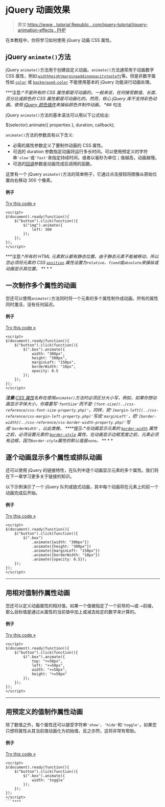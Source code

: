 # jQuery 动画效果

> 原文:[https://www . tutorial Republic . com/jquery-tutorial/jquery-animation-effects . PHP](https://www.tutorialrepublic.com/jquery-tutorial/jquery-animation-effects.php)

在本教程中，你将学习如何使用 jQuery 动画 CSS 属性。

## jQuery `animate()`方法

jQuery `animate()`方法用于创建自定义动画。`animate()`方法通常用于动画数字 CSS 属性，例如:[`width`](../css-reference/css-width-property.php)[`height`](../css-reference/css-height-property.php)[`margin`](../css-reference/css-margin-property.php)[`padding`](../css-reference/css-padding-property.php)[`opacity`](../css-reference/css-opacity-property.php)[`top`](../css-reference/css-top-property.php)[`left`](../css-reference/css-left-property.php)等。但是非数字属性如 [`color`](../css-reference/css-color-property.php) 或 [`background-color`](../css-reference/css-background-color-property.php) 不能使用基本的 jQuery 功能进行动画处理。

 ***注意:**不是所有的 CSS 属性都是可动画的。一般来说，任何接受数值、长度、百分比或颜色的 CSS 属性都是可动画化的。然而，核心 jQuery 库不支持彩色动画。使用 [jQuery 颜色插件](https://github.com/jquery/jquery-color)来操纵颜色并制作动画。*  *## 句法

jQuery `animate()`方法的基本语法可以用以下公式给出:

$(selector).animate({ properties }, duration, callback);

`animate()`方法的参数具有以下含义:

*   必需的属性参数定义了要制作动画的 CSS 属性。
*   可选的 duration 参数指定动画将运行多长时间。可以使用预定义的字符串`'slow'`或`'fast'`来指定持续时间，或者以毫秒为单位；值越高，动画越慢。
*   可选的[回调](jquery-callback.php)参数是动画完成后调用的函数。

这里有一个 jQuery `animate()`方法的简单例子，它通过点击按钮将图像从原始位置向右移动 300 个像素。

#### 例子

[Try this code »](../codelab.php?topic=jquery&file=animation "Try this code using online Editor")

```
<script>
$(document).ready(function(){
    $("button").click(function(){
        $("img").animate({
            left: 300
        });
    });
});
</script>
```

 ***注意:**所有的 HTML 元素默认都有静态位置。由于静态元素不能被移动，所以您必须将元素的 CSS [`position`](../css-reference/css-position-property.php) 属性设置为`relative`、`fixed`或`absolute`来操纵或动画显示其位置。*  ** * *

## 一次制作多个属性的动画

您还可以使用`animate()`方法同时将一个元素的多个属性制作成动画。所有的属性同时激活，没有任何延迟。

#### 例子

[Try this code »](../codelab.php?topic=jquery&file=animate-multiple-css-properties "Try this code using online Editor")

```
<script>
$(document).ready(function(){
    $("button").click(function(){
        $(".box").animate({
            width: "300px",
            height: "300px",
            marginLeft: "150px",
            borderWidth: "10px",
            opacity: 0.5
        });
    });
});
</script>
```

 ***注意:**[CSS 属性](../css-reference/css3-properties.php)名称在使用`animate()`方法时必须区分大小写，例如，如果你想动画显示字体大小，你需要写`'fontSize'`而不是`'[font-size](../css-reference/css-font-size-property.php)'`。同样，把`'[margin-left](../css-reference/css-margin-left-property.php)'`写成`'marginLeft'`，把`'[border-width](../css-reference/css-border-width-property.php)'`写成`'borderWidth'`，以此类推。*  ****提示:**在动画显示元素的 [`border-width`](../css-reference/css-border-width-property.php) 属性之前，必须设置元素的 [`border-style`](../css-reference/css-border-style-property.php) 属性。在动画显示边框宽度之前，元素必须有边框，因为`border-style`属性的默认值是`none`。*  ** * *

## 逐个动画显示多个属性或排队动画

还可以使用 jQuery 的链接特性，在队列中逐个动画显示元素的多个属性。我们将在下一章学习更多关于链接的知识。

以下示例演示了一个 jQuery 队列或链式动画，其中每个动画将在元素上的前一个动画完成后开始。

#### 例子

[Try this code »](../codelab.php?topic=jquery&file=queued-animation "Try this code using online Editor")

```
<script>
$(document).ready(function(){
    $("button").click(function(){
        $(".box")
            .animate({width: "300px"})
            .animate({height: "300px"})
            .animate({marginLeft: "150px"})
            .animate({borderWidth: "10px"})
            .animate({opacity: 0.5});
    });
});
</script>
```

* * *

## 用相对值制作属性动画

您还可以定义动画属性的相对值。如果一个值被指定了一个前导的`+=`或`-=`前缀，那么目标值是通过从属性的当前值中加上或减去给定的数字来计算的。

#### 例子

[Try this code »](../codelab.php?topic=jquery&file=animate-css-property-with-relative-values "Try this code using online Editor")

```
<script>
$(document).ready(function(){
    $("button").click(function(){
        $(".box").animate({            
            top: "+=50px",
            left: "+=50px",
            width: "+=50px",
            height: "+=50px"
        });
    });
});
</script>
```

* * *

## 用预定义的值制作属性动画

除了数值之外，每个属性还可以接受字符串`'show'`、`'hide'`和`'toggle'`。如果您只想将属性从其当前值动画化为初始值，反之亦然，这将非常有帮助。

#### 例子

[Try this code »](../codelab.php?topic=jquery&file=animate-css-property-with-pre-defined-values "Try this code using online Editor")

```
<script>
$(document).ready(function(){
    $("button").click(function(){
        $(".box").animate({
            width: 'toggle'
        });
    });
});
</script>
```****